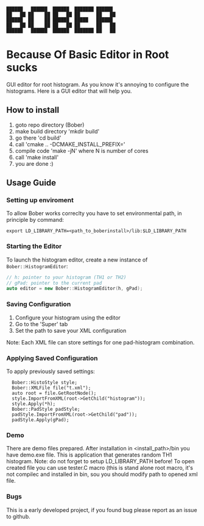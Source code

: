 ```

██████   ██████  ██████  ███████ ██████  
██   ██ ██    ██ ██   ██ ██      ██   ██ 
██████  ██    ██ ██████  █████   ██████  
██   ██ ██    ██ ██   ██ ██      ██   ██ 
██████   ██████  ██████  ███████ ██   ██ 

```
  
# Because Of Basic Editor in Root sucks
GUI editor for root histogram.
As you know it's annoying to configure the histograms. Here is a GUI editor that will help you.
## How to install
1. goto repo directory (Bober)
2. make build directory 'mkdir build'
3. go there 'cd build'
4. call 'cmake .. -DCMAKE_INSTALL_PREFIX=<path to install>'
5. compile code 'make -jN' where N is number of cores
6. call 'make install'
7. you are done :)

## Usage Guide

### Setting up enviroment
To allow Bober works correclty you have to set environmental path, in principle by command:
```
export LD_LIBRARY_PATH=<path_to_boberinstall>/lib:$LD_LIBRARY_PATH
```
### Starting the Editor
To launch the histogram editor, create a new instance of `Bober::HistogramEditor`:

```cpp
// h: pointer to your histogram (TH1 or TH2)
// gPad: pointer to the current pad
auto editor = new Bober::HistogramEditor(h, gPad);
```

### Saving Configuration
1. Configure your histogram using the editor
2. Go to the 'Super' tab
3. Set the path to save your XML configuration

Note: Each XML file can store settings for one pad-histogram combination.

### Applying Saved Configuration
To apply previously saved settings:

```
  Bober::HistoStyle style;
  Bober::XMLFile file("t.xml");
  auto root = file.GetRootNode();
  style.ImportFromXML(root->GetChild("histogram"));
  style.Apply(*h);
  Bober::PadStyle padStyle;
  padStyle.ImportFromXML(root->GetChild("pad"));
  padStyle.Apply(gPad);
```

### Demo
There are demo files prepared.
After installation in <install_path>/bin you have demo.exe file. This is application that generates random TH1 histogram. Note: do not forget 
to setup LD_LIBRARY_PATH before!
To open created file you can use tester.C macro (this is stand alone root macro, it's not compilec and installed in bin, sou
you should modify path to opened xml file.

### Bugs
This is a early developed project, if you found bug please report as an issue to github.
